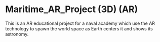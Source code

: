 # Maritime_AR_Project (3D) (AR)
This is an AR educational project for a naval academy which use the AR technology to spawn the world space as Earth centers it and shows its astronomy.
